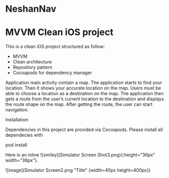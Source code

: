 # NeshanNav
# MVVM Clean iOS project

This is a clean iOS project structured as follow:

- MVVM
- Clean architecture
- Repository pattern
- Cocoapods for dependency manager

Application main activity contain a map. The application starts to find your location. Then it shows your accurate location on the map. Users must be able to choose a location as a destination on the map. The application then gets a route from the user’s current location to the destination and displays the route shape on the map. After getting the route, the user can start navigation.

Installation

Dependencies in this project are provided via Cocoapods. Please install all dependecies with

pod install

Here is an inline ![smiley](Simulator Screen Shot3.png){:height="36px" width="36px"}.


![image](Simulator Screen2.png "Title" {width=40px height=400px})
